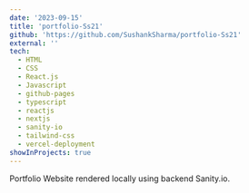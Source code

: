 ```yaml
---
date: '2023-09-15'
title: 'portfolio-Ss21'
github: 'https://github.com/SushankSharma/portfolio-Ss21'
external: ''
tech:
  - HTML
  - CSS
  - React.js
  - Javascript
  - github-pages
  - typescript
  - reactjs
  - nextjs
  - sanity-io
  - tailwind-css
  - vercel-deployment
showInProjects: true
---
```


Portfolio Website rendered locally using backend Sanity.io.
